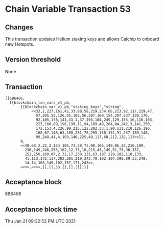 # Chain Variable Transaction 53

## Changes

This transaction updates Helium staking keys and allows Calchip to onboard new Hotspots.

## Version threshold

None

## Transaction

```
[{686406,
  [{blockchain_txn_vars_v1_pb,
       [{blockchain_var_v1_pb,"staking_keys","string",
            <<33,1,227,161,42,33,88,58,219,234,66,213,92,117,229,47,
              57,205,53,126,55,102,56,207,160,154,207,237,120,176,
              92,105,178,141,33,1,37,193,104,249,129,155,16,116,103,
              223,160,89,196,199,11,94,109,49,204,84,242,3,141,250,
              172,153,4,226,99,215,122,202,33,1,90,111,210,126,196,
              168,67,148,63,188,231,78,255,150,151,91,237,189,148,
              99,248,41,4,103,140,225,49,117,68,212,132,113>>}],
       0,
       <<48,68,2,32,2,154,105,73,28,73,98,166,149,86,23,210,109,
         236,149,246,253,162,12,73,10,215,43,149,51,73,96,157,
         152,150,160,87,2,32,17,230,131,63,197,229,182,110,133,
         41,113,172,117,202,201,219,242,70,102,104,195,89,33,248,
         14,14,168,149,102,157,171,243>>,
       <<>>,<<>>,[],[],53,[],[],[]}]}]
```

## Acceptance block

686406

## Acceptance block time

Thu Jan 21 09:32:53 PM UTC 2021
